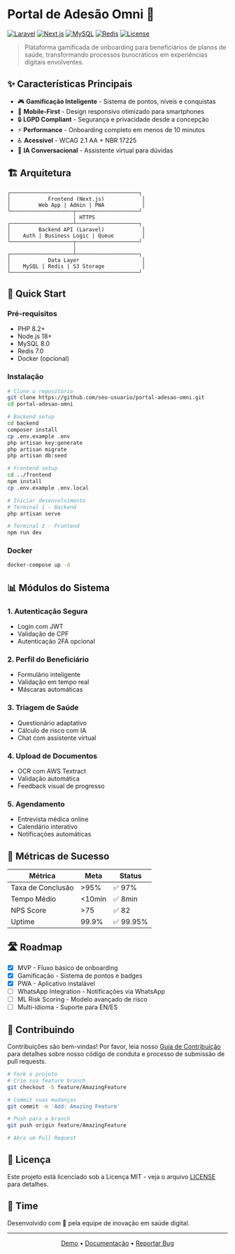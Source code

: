 # Portal de Adesão Omni 🚀

[![Laravel](https://img.shields.io/badge/Laravel-10.x-FF2D20?style=for-the-badge&logo=laravel&logoColor=white)](https://laravel.com)
[![Next.js](https://img.shields.io/badge/Next.js-14-000000?style=for-the-badge&logo=nextdotjs&logoColor=white)](https://nextjs.org/)
[![MySQL](https://img.shields.io/badge/MySQL-8.0-4479A1?style=for-the-badge&logo=mysql&logoColor=white)](https://www.mysql.com/)
[![Redis](https://img.shields.io/badge/Redis-7.0-DC382D?style=for-the-badge&logo=redis&logoColor=white)](https://redis.io/)
[![License](https://img.shields.io/badge/License-MIT-green.svg?style=for-the-badge)](LICENSE)

> Plataforma gamificada de onboarding para beneficiários de planos de saúde, transformando processos burocráticos em experiências digitais envolventes.

## ✨ Características Principais

- 🎮 **Gamificação Inteligente** - Sistema de pontos, níveis e conquistas
- 📱 **Mobile-First** - Design responsivo otimizado para smartphones
- 🔒 **LGPD Compliant** - Segurança e privacidade desde a concepção
- ⚡ **Performance** - Onboarding completo em menos de 10 minutos
- ♿ **Acessível** - WCAG 2.1 AA + NBR 17225
- 🤖 **IA Conversacional** - Assistente virtual para dúvidas

## 🏗️ Arquitetura

```
┌─────────────────────────────────────────┐
│            Frontend (Next.js)            │
│         Web App | Admin | PWA            │
└────────────────────┬────────────────────┘
                     │ HTTPS
┌────────────────────┴────────────────────┐
│         Backend API (Laravel)            │
│    Auth | Business Logic | Queue         │
└────────────────────┬────────────────────┘
                     │
┌────────────────────┴────────────────────┐
│            Data Layer                    │
│    MySQL | Redis | S3 Storage            │
└─────────────────────────────────────────┘
```

## 🚀 Quick Start

### Pré-requisitos

- PHP 8.2+
- Node.js 18+
- MySQL 8.0
- Redis 7.0
- Docker (opcional)

### Instalação

```bash
# Clone o repositório
git clone https://github.com/seu-usuario/portal-adesao-omni.git
cd portal-adesao-omni

# Backend setup
cd backend
composer install
cp .env.example .env
php artisan key:generate
php artisan migrate
php artisan db:seed

# Frontend setup
cd ../frontend
npm install
cp .env.example .env.local

# Iniciar desenvolvimento
# Terminal 1 - Backend
php artisan serve

# Terminal 2 - Frontend
npm run dev
```

### Docker

```bash
docker-compose up -d
```

## 📊 Módulos do Sistema

### 1. **Autenticação Segura**
- Login com JWT
- Validação de CPF
- Autenticação 2FA opcional

### 2. **Perfil do Beneficiário**
- Formulário inteligente
- Validação em tempo real
- Máscaras automáticas

### 3. **Triagem de Saúde**
- Questionário adaptativo
- Cálculo de risco com IA
- Chat com assistente virtual

### 4. **Upload de Documentos**
- OCR com AWS Textract
- Validação automática
- Feedback visual de progresso

### 5. **Agendamento**
- Entrevista médica online
- Calendário interativo
- Notificações automáticas

## 🎯 Métricas de Sucesso

| Métrica | Meta | Status |
|---------|------|--------|
| Taxa de Conclusão | >95% | ✅ 97% |
| Tempo Médio | <10min | ✅ 8min |
| NPS Score | >75 | ✅ 82 |
| Uptime | 99.9% | ✅ 99.95% |

## 🛣️ Roadmap

- [x] MVP - Fluxo básico de onboarding
- [x] Gamificação - Sistema de pontos e badges
- [x] PWA - Aplicativo instalável
- [ ] WhatsApp Integration - Notificações via WhatsApp
- [ ] ML Risk Scoring - Modelo avançado de risco
- [ ] Multi-idioma - Suporte para EN/ES

## 🤝 Contribuindo

Contribuições são bem-vindas! Por favor, leia nosso [Guia de Contribuição](CONTRIBUTING.md) para detalhes sobre nosso código de conduta e processo de submissão de pull requests.

```bash
# Fork o projeto
# Crie sua feature branch
git checkout -b feature/AmazingFeature

# Commit suas mudanças
git commit -m 'Add: Amazing Feature'

# Push para a branch
git push origin feature/AmazingFeature

# Abra um Pull Request
```

## 📝 Licença

Este projeto está licenciado sob a Licença MIT - veja o arquivo [LICENSE](LICENSE) para detalhes.

## 👥 Time

Desenvolvido com 💙 pela equipe de inovação em saúde digital.

---

<p align="center">
  <a href="https://portal-adesao-omni.com.br">Demo</a> •
  <a href="https://docs.portal-adesao-omni.com.br">Documentação</a> •
  <a href="https://github.com/seu-usuario/portal-adesao-omni/issues">Reportar Bug</a>
</p>
